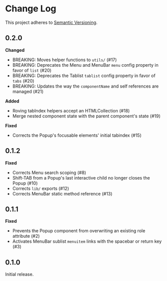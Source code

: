 # Change Log
This project adheres to [Semantic Versioning](http://semver.org/).

## 0.2.0

**Changed**

- BREAKING: Moves helper functions to `utils/` (#17)
- BREAKING: Deprecates the Menu and MenuBar `menu` config property in favor of `list` (#20)
- BREAKING: Deprecates the Tablist `tablist` config property in favor of `tabs` (#20)
- BREAKING: Updates the way the `componentName` and self references are managed (#21)

**Added**

- Roving tabIndex helpers accept an HTMLCollection (#18)
- Merge nested component state with the parent component's state (#19)

**Fixed**

- Corrects the Popup's focusable elements' initial tabindex (#15)

## 0.1.2

**Fixed**

- Corrects Menu search scoping (#8)
- Shift-TAB from a Popup's last interactive child no longer closes the Popup (#10)
- Corrects `lib/` exports (#12)
- Corrects MenuBar static method reference (#13)

## 0.1.1

**Fixed**

- Prevents the Popup component from overwriting an existing role attribute (#2)
- Activates MenuBar sublist `menuitem` links with the spacebar or return key (#3)

## 0.1.0

Initial release.

